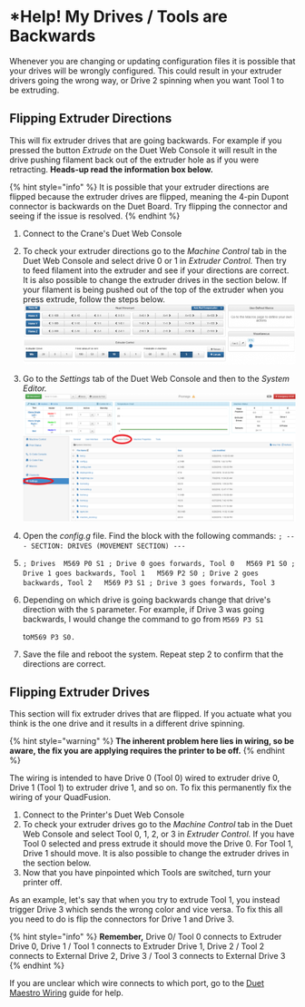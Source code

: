 # \*Help! My Drives / Tools are Backwards

Whenever you are changing or updating configuration files it is possible that your drives will be wrongly configured. This could result in your extruder drivers going the wrong way, or Drive 2 spinning when you want Tool 1 to be extruding.

## Flipping Extruder Directions

This will fix extruder drives that are going backwards. For example if you pressed the button _Extrude_ on the Duet Web Console it will result in the drive pushing filament back out of the extruder hole as if you were retracting. **Heads-up read the information box below.** 

{% hint style="info" %}
It is possible that your extruder directions are flipped because the extruder drives are flipped, meaning the 4-pin Dupont connector is backwards on the Duet Board. Try flipping the connector and seeing if the issue is resolved.
{% endhint %}

1. Connect to the Crane's Duet Web Console
2. To check your extruder directions go to the _Machine Control_ tab in the Duet Web Console and select drive 0 or 1 in _Extruder Control._ Then try to feed filament into the extruder and see if your directions are correct. It is also possible to change the extruder drives in the section below. If your filament is being pushed out of the top of the extruder when you press extrude, follow the steps below.  ![](../.gitbook/assets/machinecontrol-1%20%281%29.png) 
3. Go to the _Settings_ tab of the Duet Web Console and then to the _System Editor._  ![](../.gitbook/assets/settingsssytemeditor-1.png) 
4. Open the _config.g_ file. Find the block with the following commands: `; --- SECTION: DRIVES (MOVEMENT SECTION) ---`
5. `; Drives  M569 P0 S1 ; Drive 0 goes forwards, Tool 0   M569 P1 S0 ; Drive 1 goes backwards, Tool 1   M569 P2 S0 ; Drive 2 goes backwards, Tool 2   M569 P3 S1 ; Drive 3 goes forwards, Tool 3`  
6. Depending on which drive is going backwards change that drive's direction with the `S` parameter. For example, if Drive 3 was going backwards, I would change the command to go from `M569 P3 S1`

   to`M569 P3 S0.`

7. Save the file and reboot the system. Repeat step 2 to confirm that the directions are correct.

## Flipping Extruder Drives

This section will fix extruder drives that are flipped. If you actuate what you think is the one drive and it results in a different drive spinning. 

{% hint style="warning" %}
**The inherent problem here lies in wiring, so be aware, the fix you are applying requires the printer to be off.**
{% endhint %}

 The wiring is intended to have Drive 0 \(Tool 0\) wired to extruder drive 0, Drive 1 \(Tool 1\) to extruder drive 1, and so on. To fix this permanently fix the wiring of your QuadFusion.

1. Connect to the Printer's Duet Web Console
2. To check your extruder drives go to the _Machine Control_ tab in the Duet Web Console and select Tool 0, 1, 2, or 3 in _Extruder Control._ If you have Tool 0 selected and press extrude it should move the Drive 0. For Tool 1, Drive 1 should move.  It is also possible to change the extruder drives in the section below.
3. Now that you have pinpointed which Tools are switched, turn your printer off.

As an example, let's say that when you try to extrude Tool 1, you instead trigger Drive 3 which sends the wrong color and vice versa. To fix this all you need to do is flip the connectors for Drive 1 and Drive 3.

{% hint style="info" %}
**Remember,**  Drive 0/ Tool 0 connects to Extruder Drive 0,  Drive 1 / Tool 1 connects to Extruder Drive 1,  Drive 2 / Tool 2 connects to External Drive 2, Drive 3 / Tool 3 connects to External Drive 3 
{% endhint %}

If you are unclear which wire connects to which port, go to the [Duet Maestro Wiring](../electrical-guides/duet-maestro-wiring.md) guide for help.

